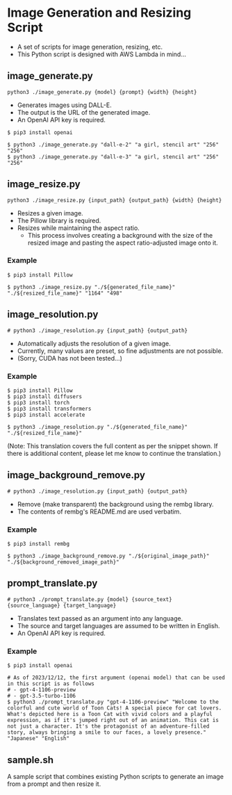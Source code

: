 # Image Generation and Resizing Script
- A set of scripts for image generation, resizing, etc.
- This Python script is designed with AWS Lambda in mind...

## image_generate.py
`python3 ./image_generate.py {model} {prompt} {width} {height}`
- Generates images using DALL-E.
- The output is the URL of the generated image.
- An OpenAI API key is required.

```
$ pip3 install openai

$ python3 ./image_generate.py "dall-e-2" "a girl, stencil art" "256" "256"
$ python3 ./image_generate.py "dall-e-3" "a girl, stencil art" "256" "256"
```

## image_resize.py
`python3 ./image_resize.py {input_path} {output_path} {width} {height}`
- Resizes a given image.
- The Pillow library is required.
- Resizes while maintaining the aspect ratio.
    - This process involves creating a background with the size of the resized image and pasting the aspect ratio-adjusted image onto it.

### Example
```
$ pip3 install Pillow

$ python3 ./image_resize.py "./${generated_file_name}" "./${resized_file_name}" "1164" "498"
```

## image_resolution.py
`# python3 ./image_resolution.py {input_path} {output_path}`
- Automatically adjusts the resolution of a given image.
- Currently, many values are preset, so fine adjustments are not possible.
- (Sorry, CUDA has not been tested...)

### Example
```
$ pip3 install Pillow
$ pip3 install diffusers
$ pip3 install torch
$ pip3 install transformers
$ pip3 install accelerate

$ python3 ./image_resolution.py "./${generated_file_name}" "./${resized_file_name}"
```

(Note: This translation covers the full content as per the snippet shown. If there is additional content, please let me know to continue the translation.)

## image_background_remove.py
`# python3 ./image_resolution.py {input_path} {output_path}`
- Remove (make transparent) the background using the rembg library.
- The contents of rembg's README.md are used verbatim.

### Example
```
$ pip3 install rembg

$ python3 ./image_background_remove.py "./${original_image_path}" "./${background_removed_image_path}"
```

## prompt_translate.py
`# python3 ./prompt_translate.py {model} {source_text} {source_language} {target_language}`
- Translates text passed as an argument into any language.
- The source and target languages are assumed to be written in English.
- An OpenAI API key is required.

### Example
```
$ pip3 install openai

# As of 2023/12/12, the first argument (openai model) that can be used in this script is as follows
# - gpt-4-1106-preview
# - gpt-3.5-turbo-1106
$ python3 ./prompt_translate.py "gpt-4-1106-preview" "Welcome to the colorful and cute world of Toon Cats! A special piece for cat lovers. What's depicted here is a Toon Cat with vivid colors and a playful expression, as if it's jumped right out of an animation. This cat is not just a character. It's the protagonist of an adventure-filled story, always bringing a smile to our faces, a lovely presence." "Japanese" "English"
```

## sample.sh
A sample script that combines existing Python scripts to generate an image from a prompt and then resize it.
